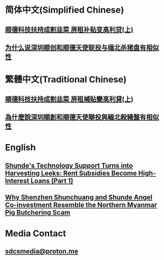 # 简体中文(Simplified Chinese)
## [顺德科技扶持成割韭菜 房租补贴变高利贷(上)](https://github.com/baiesl/InnovationPredicament/blob/main/README.ZH-CN.md)
## [为什么说深圳顺创和顺德天使联投与缅北杀猪盘有相似性](https://github.com/baiesl/InnovationPredicament/blob/main/shunde-pig-butchering-investment-model.ZH-CN.md)

# 繁體中文(Traditional Chinese)
## [順德科技扶持成割韭菜 房租補貼變高利貸(上)](https://github.com/baiesl/InnovationPredicament/blob/main/README.ZH-HK.md)
## [為什麼說深圳順創和順德天使聯投與緬北殺豬盤有相似性](https://github.com/baiesl/InnovationPredicament/blob/main/shunde-pig-butchering-investment-model.ZH-HK.md)

# English
## [Shunde's Technology Support Turns into Harvesting Leeks: Rent Subsidies Become High-Interest Loans (Part 1)](https://github.com/baiesl/InnovationPredicament/blob/main/README.EN.md)
## [Why Shenzhen Shunchuang and Shunde Angel Co-investment Resemble the Northern Myanmar Pig Butchering Scam](https://github.com/baiesl/InnovationPredicament/blob/main/shunde-pig-butchering-investment-model.EN.md)

# Media Contact
## sdcsmedia@proton.me
